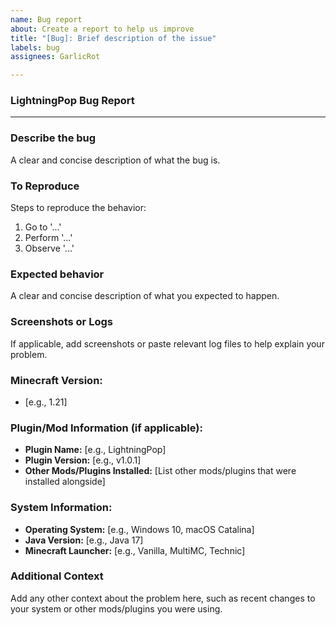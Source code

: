 ```yaml
---
name: Bug report
about: Create a report to help us improve
title: "[Bug]: Brief description of the issue"
labels: bug
assignees: GarlicRot

---
```


### LightningPop Bug Report

---

### Describe the bug
A clear and concise description of what the bug is.

### To Reproduce
Steps to reproduce the behavior:
1. Go to '...'
2. Perform '...'
3. Observe '...'

### Expected behavior
A clear and concise description of what you expected to happen.

### Screenshots or Logs
If applicable, add screenshots or paste relevant log files to help explain your problem.

### Minecraft Version:
- [e.g., 1.21]

### Plugin/Mod Information (if applicable):
- **Plugin Name:** [e.g., LightningPop]
- **Plugin Version:** [e.g., v1.0.1]
- **Other Mods/Plugins Installed:** [List other mods/plugins that were installed alongside]

### System Information:
- **Operating System:** [e.g., Windows 10, macOS Catalina]
- **Java Version:** [e.g., Java 17]
- **Minecraft Launcher:** [e.g., Vanilla, MultiMC, Technic]

### Additional Context
Add any other context about the problem here, such as recent changes to your system or other mods/plugins you were using.

